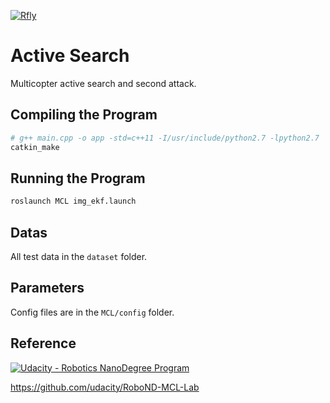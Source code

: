 [![Rfly](https://rfly.buaa.edu.cn/img/logo-banner.af7a6ec6.png)](https://rfly.buaa.edu.cn/)

# Active Search
Multicopter active search and second attack.


## Compiling the Program
```sh
# g++ main.cpp -o app -std=c++11 -I/usr/include/python2.7 -lpython2.7
catkin_make
```

## Running the Program
```sh
roslaunch MCL img_ekf.launch
```

## Datas
All test data in the `dataset` folder.

## Parameters
Config files are in the `MCL/config` folder.

## Reference
[![Udacity - Robotics NanoDegree Program](https://s3-us-west-1.amazonaws.com/udacity-robotics/Extra+Images/RoboND_flag.png)](https://www.udacity.com/robotics)

https://github.com/udacity/RoboND-MCL-Lab
